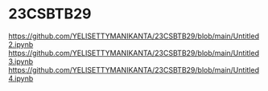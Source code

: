 # 23CSBTB29
https://github.com/YELISETTYMANIKANTA/23CSBTB29/blob/main/Untitled2.ipynb
https://github.com/YELISETTYMANIKANTA/23CSBTB29/blob/main/Untitled3.ipynb
https://github.com/YELISETTYMANIKANTA/23CSBTB29/blob/main/Untitled4.ipynb
